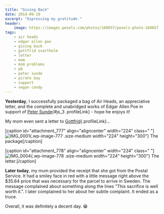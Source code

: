 ```yaml
---
title: "Giving Back"
date: 2014-09-10
excerpt: "Expressing my gratitude."
header:
    image: https://images.pexels.com/photos/169657/pexels-photo-169657.jpeg
tags:
    - air heads
    - edgar allen poe
    - giving back
    - gottfrid svartholm
    - letter
    - mom
    - mom problems
    - pb
    - peter sunde
    - pirate bay
    - support
    - vegan candy
---
```


**Yesterday**, I successfully packaged a bag of Air Heads, an
appreciative letter, and the complete and unabridged works of Edgar
Allen Poe in support of [Peter
Sunde](https://www.facebook.com/pages/Peter-Sunde/126485467393990){#js_3
.profileLink} - hope he enjoys it!

My mom even sent a letter
to [Gottfrid](https://www.facebook.com/pages/Gottfrid-Svartholm/103131853059969){.profileLink}...

\[caption id="attachment\_777" align="aligncenter" width="224" class="
"\]![IMG\_0001](http://fvcproductions.files.wordpress.com/2014/09/img_0001.jpg?w=224){.wp-image-777
.size-medium width="224" height="300"} The package\[/caption\]

\[caption id="attachment\_778" align="aligncenter" width="224" class="
"\]![IMG\_0004](http://fvcproductions.files.wordpress.com/2014/09/img_0004.jpg?w=224){.wp-image-778
.size-medium width="224" height="300"} The letter.\[/caption\]

**Later today**, my mum provided the receipt that she got from the
Postal Service. It had a smiley face in red with a little message right
above the \$35.64 price that was necessary for the parcel to arrive in
Sweden. The message complained about something along the lines "This
sacrifice is well worth it.". I later complained to her about her subtle
complaint. It ended as a truce.

Overall, it was definitely a decent day. :grin:
